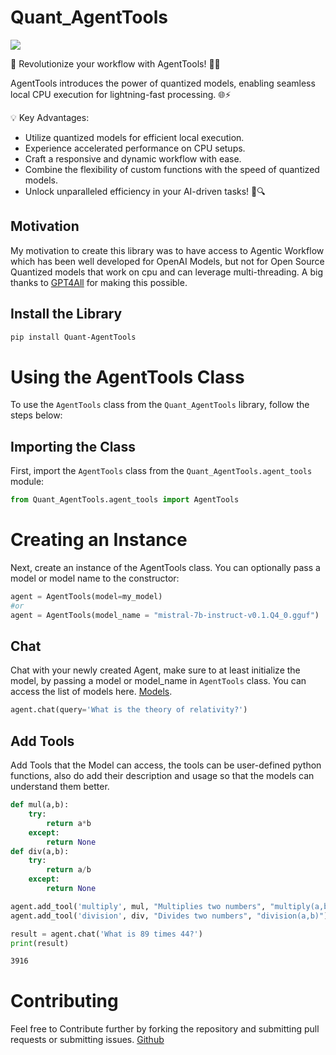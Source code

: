 # Quant_AgentTools

[<img align="center" src="https://colab.research.google.com/assets/colab-badge.svg" />](https://colab.research.google.com/github/abhiram1809/Quant_AgentTools/blob/main/Notebooks/Quant_AgentTools%20Exemplar%20Usage.ipynb)

🚀 Revolutionize your workflow with AgentTools! 🤖💼

AgentTools introduces the power of quantized models, enabling seamless local CPU execution for lightning-fast processing. 🌐⚡

💡 Key Advantages:

- Utilize quantized models for efficient local execution.
- Experience accelerated performance on CPU setups.
- Craft a responsive and dynamic workflow with ease.
- Combine the flexibility of custom functions with the speed of quantized models.
- Unlock unparalleled efficiency in your AI-driven tasks! 🚀🔍


## Motivation
My motivation to create this library was to have access to Agentic Workflow which has been well developed for OpenAI Models, but not for Open Source Quantized models that work on cpu and can leverage multi-threading. A big thanks to [GPT4All](https://github.com/nomic-ai/gpt4all) for making this possible.  

## Install the Library

```bash
pip install Quant-AgentTools 
```

# Using the AgentTools Class

To use the `AgentTools` class from the `Quant_AgentTools` library, follow the steps below:

## Importing the Class

First, import the `AgentTools` class from the `Quant_AgentTools.agent_tools` module:

```python
from Quant_AgentTools.agent_tools import AgentTools
```
# Creating an Instance

Next, create an instance of the AgentTools class. You can optionally pass a model or model name to the constructor:

```python
agent = AgentTools(model=my_model)
#or
agent = AgentTools(model_name = "mistral-7b-instruct-v0.1.Q4_0.gguf")
```

## Chat

Chat with your newly created Agent, make sure to at least initialize the model, by passing a model or model_name in `AgentTools` class. You can access the list of models here. [Models](https://raw.githubusercontent.com/nomic-ai/gpt4all/main/gpt4all-chat/metadata/models2.json).

```python
agent.chat(query='What is the theory of relativity?')
```

## Add Tools

Add Tools that the Model can access, the tools can be user-defined python functions, also do add their description and usage so that the models can understand them better. 

```python
def mul(a,b):
    try:
        return a*b
    except:
        return None
def div(a,b):
    try:
        return a/b
    except:
        return None

agent.add_tool('multiply', mul, "Multiplies two numbers", "multiply(a,b)")
agent.add_tool('division', div, "Divides two numbers", "division(a,b)")

result = agent.chat('What is 89 times 44?')
print(result)
```
```bash
3916
```

# Contributing
Feel free to Contribute further by forking the repository and submitting pull requests or submitting issues. [Github](https://github.com/abhiram1809/Quant_AgentTools)